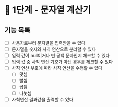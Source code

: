 # 🚀 1단계 - 문자열 계산기

## 기능 목록
- [ ]  사용자로부터 문자열을 입력받을 수 있다
- [ ]  문자열을 숫자와 사칙 연산으로 분리할 수 있다
- [ ]  입력 값이 null이거나 빈 공백 문자인지 체크할 수 있다
- [ ]  입력 값 중 사칙 연산 기호가 아닌 경우를 체크할 수 있다
- [ ]  사칙 연산 부호에 따라 사칙 연산을 수행할 수 있다
   - [ ]  덧셈
   - [ ]  뺄셈
   - [ ]  곱셈
   - [ ]  나눗셈
- [ ]  사칙연산 결과값을 출력할 수 있다